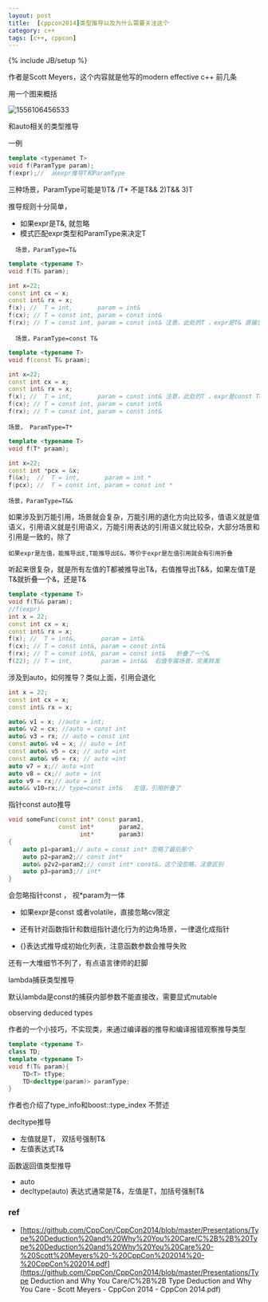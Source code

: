 ```yaml
---
layout: post
title:  [cppcon2014]类型推导以及为什么需要关注这个
category: c++
tags: [c++, cppcon]
---
```

{% include JB/setup %}

作者是Scott Meyers，这个内容就是他写的modern effective c++ 前几条

用一个图来概括

![1556106456533](https://wanghenshui.github.io/assets/1556106456533.png)

和auto相关的类型推导

一例

```c++
template <typenamet T>
void f(ParamType param);
f(expr);//  从expr推导T和ParamType
```

三种场景，ParamType可能是1)T& /T*  不是T&& 2)T&& 3)T

 推导规则十分简单，

- 如果expr是T&, 就忽略
- 模式匹配expr类型和ParamType来决定T

`  场景，ParamType=T&`

```c++
template <typename T>
void f(T& param);

int x=22;
const int cx = x;
const int& rx = x;
f(x); //  T = int,       param = int&
f(cx); // T = const int, param = const int&
f(rx); // T = const int, param = const int& 注意，此处的T ，expr是T& 直接忽略了&
```

`  场景，ParamType=const T&`

```c++
template <typename T>
void f(const T& praam);

int x=22;
const int cx = x;
const int& rx = x;
f(x); //  T = int,       param = const int& 注意，此处的T ，expr是const T& 直接忽略了
f(cx); // T = const int, param = const int&
f(rx); // T = const int, param = const int& 
```

`场景， ParamType=T*`

```c++
template <typename T>
void f(T* praam);

int x=22;
const int *pcx = &x;
f(&x);  //  T = int,       param = int *
f(pcx); //  T = const int, param = const int *
```



`场景，ParamType=T&&`

如果涉及到万能引用，场景就会复杂，万能引用的退化方向比较多，值语义就是值语义，引用语义就是引用语义，万能引用表达的引用语义就比较杂，大部分场景和引用是一致的，除了

`如果expr是左值，能推导出E,T能推导出E&，等价于expr是左值引用就会有引用折叠`

听起来很复杂，就是所有左值的T都被推导出T&，右值推导出T&&，如果左值T是T&就折叠一个&，还是T&

 ```c++
template <typename T>
void f(T&& param);
//f(expr)
int x = 22;
const int cx = x;
const int& rx = x;
f(x); //  T = int&,       param = int&
f(cx); // T = const int&, param = const int&
f(rx); // T = const int&, param = const int&   折叠了一个&
f(22); // T = int,        param = int&&  右值专属场景，完美转发
 ```



涉及到auto，如何推导？类似上面，引用会退化

```c++
int x = 22;
const int cx = x;
const int& rx = x;

auto& v1 = x; //auto = int;
auto& v2 = cx; //auto = const int
auto& v3 = rx; // auto = const int
const auto& v4 = x; // auto = int
const auto& v5 = cx; // auto =int
const auto& v6 = rx; // auto =int
auto v7 = x;// auto =int
auto v8 = cx;// auto = int
auto v9 = rx;// auto = int
auto&& v10=rx;// type=const int&   左值，引用折叠了
```

指针const auto推导

```c++
void someFunc(const int* const param1,
              const int*       param2,
                    int*       param3)
{
    auto p1=param1;// auto = const int* 忽略了最后那个
    auto p2=param2;// const int*
    auto& p2v2=param2;// const int* const&，这个没忽略，注意区别
    auto p3=param3;// int*
}
```

会忽略指针const ， 视*param为一体

- 如果expr是const 或者volatile，直接忽略cv限定

- 还有针对函数指针和数组指针退化行为的边角场景，一律退化成指针

- {}表达式推导成初始化列表，注意函数参数会推导失败

还有一大堆细节不列了，有点语言律师的赶脚



lambda捕获类型推导

默认lambda是const的捕获内部参数不能直接改，需要显式mutable



observing deduced types

作者的一个小技巧，不实现类，来通过编译器的推导和编译报错观察推导类型

```c++
template <typename T>
class TD;
template <typename T>
void f(T& param){
    TD<T> tType;
    TD<decltype(param)> paramType;
}
```

作者也介绍了type_info和boost::type_index 不赘述

decltype推导

- 左值就是T， 双括号强制T&
- 左值表达式T&

函数返回值类型推导

- auto
- decltype(auto) 表达式通常是T&，左值是T，加括号强制T&

### ref

- [https://github.com/CppCon/CppCon2014/blob/master/Presentations/Type%20Deduction%20and%20Why%20You%20Care/C%2B%2B%20Type%20Deduction%20and%20Why%20You%20Care%20-%20Scott%20Meyers%20-%20CppCon%202014%20-%20CppCon%202014.pdf](https://github.com/CppCon/CppCon2014/blob/master/Presentations/Type Deduction and Why You Care/C%2B%2B Type Deduction and Why You Care - Scott Meyers - CppCon 2014 - CppCon 2014.pdf)

